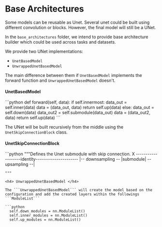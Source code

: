 # Base Architectures

Some models can be reusable as Unet.
Several unet could be built using different convolution or blocks.
However, the final model will still be a UNet.

In the ```base_architectures``` folder, we intend to provide base architecture builder which could be used across tasks and datasets.

We provide two UNet implementations:

* ```UnetBasedModel```
* ```UnwrappedUnetBasedModel```

The main difference between them if ```UnetBasedModel``` implements the forward function and ```UnwrappedUnetBasedModel``` doesn't.

<h4> UnetBasedModel </h4>
```python
    def forward(self, data):
        if self.innermost:
            data_out = self.inner(data)
            data = (data_out, data)
            return self.up(data)
        else:
            data_out = self.down(data)
            data_out2 = self.submodule(data_out)
            data = (data_out2, data)
            return self.up(data)
```

The UNet will be built recursively from the middle using the ```UnetSkipConnectionBlock``` class.

<h4> UnetSkipConnectionBlock </h4>
```python
    """Defines the Unet submodule with skip connection.
        X -------------------identity----------------------
        |-- downsampling -- |submodule| -- upsampling --|

    """
```
<h4> UnwrappedUnetBasedModel </h4>

The ```UnwrappedUnetBasedModel``` will create the model based on the configuration and add the created layers within the followings ```ModuleList```

```python
  self.down_modules = nn.ModuleList()
  self.inner_modules = nn.ModuleList()
  self.up_modules = nn.ModuleList()
```
